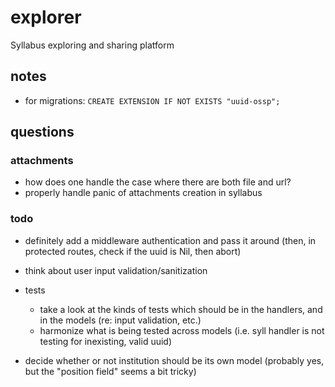# explorer

Syllabus exploring and sharing platform

## notes

- for migrations: `CREATE EXTENSION IF NOT EXISTS "uuid-ossp";`

## questions

### attachments

- how does one handle the case where there are both file and url?
- properly handle panic of attachments creation in syllabus

### todo

- definitely add a middleware authentication and pass it around (then, in protected routes, check if the uuid is Nil, then abort)

- think about user input validation/sanitization
- tests
    - take a look at the kinds of tests which should be in the handlers, and in the models (re: input validation, etc.)
    - harmonize what is being tested across models (i.e. syll handler is not testing for inexisting, valid uuid)
- decide whether or not institution should be its own model (probably yes, but the "position field" seems a bit tricky)